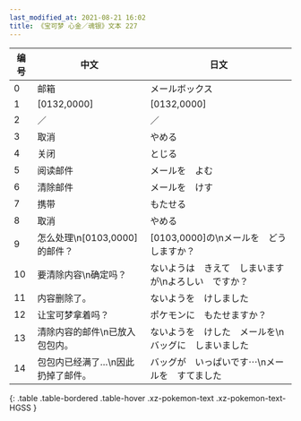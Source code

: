 ```yaml
---
last_modified_at: 2021-08-21 16:02
title: 《宝可梦 心金／魂银》文本 227
---
```

| 编号 | 中文 | 日文 |
| ---- | ---- | ---- |
| 0 | 邮箱 | メールボックス |
| 1 | [0132,0000] | [0132,0000] |
| 2 | ／ | ／ |
| 3 | 取消 | やめる |
| 4 | 关闭 | とじる |
| 5 | 阅读邮件 | メールを　よむ |
| 6 | 清除邮件 | メールを　けす |
| 7 | 携带 | もたせる |
| 8 | 取消 | やめる |
| 9 | 怎么处理\n[0103,0000]的邮件？ | [0103,0000]の\nメールを　どうしますか？ |
| 10 | 要清除内容\n确定吗？ | ないようは　きえて　しまいますが\nよろしい　ですか？ |
| 11 | 内容删除了。 | ないようを　けしました |
| 12 | 让宝可梦拿着吗？ | ポケモンに　もたせますか？ |
| 13 | 清除内容的邮件\n已放入包包内。 | ないようを　けした　メールを\nバッグに　しまいました |
| 14 | 包包内已经满了…\n因此扔掉了邮件。 | バッグが　いっぱいです⋯\nメールを　すてました |
{: .table .table-bordered .table-hover .xz-pokemon-text .xz-pokemon-text-HGSS }